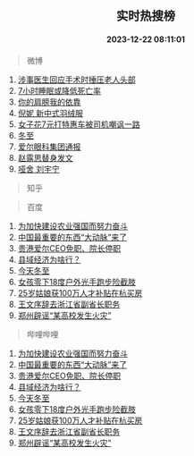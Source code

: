<div align="center"><h2>实时热搜榜</h2><h4>2023-12-22 08:11:01</h4></div>

> 微博  

1. [涉事医生回应手术时捶压老人头部](https://s.weibo.com/weibo?q=%23%E6%B6%89%E4%BA%8B%E5%8C%BB%E7%94%9F%E5%9B%9E%E5%BA%94%E6%89%8B%E6%9C%AF%E6%97%B6%E6%8D%B6%E5%8E%8B%E8%80%81%E4%BA%BA%E5%A4%B4%E9%83%A8%23&t=31&band_rank=1&Refer=top)<br />
2. [7小时睡眠或降低死亡率](https://s.weibo.com/weibo?q=%237%E5%B0%8F%E6%97%B6%E7%9D%A1%E7%9C%A0%E6%88%96%E9%99%8D%E4%BD%8E%E6%AD%BB%E4%BA%A1%E7%8E%87%23&t=31&band_rank=2&Refer=top)<br />
3. [你的肩膀我的依靠](https://s.weibo.com/weibo?q=%23%E4%BD%A0%E7%9A%84%E8%82%A9%E8%86%80%E6%88%91%E7%9A%84%E4%BE%9D%E9%9D%A0%23&t=31&band_rank=3&Refer=top)<br />
4. [倪妮 新中式羽绒服](https://s.weibo.com/weibo?q=%E5%80%AA%E5%A6%AE%20%E6%96%B0%E4%B8%AD%E5%BC%8F%E7%BE%BD%E7%BB%92%E6%9C%8D&t=31&band_rank=4&Refer=top)<br />
5. [女子花7元打特惠车被司机嘲讽一路](https://s.weibo.com/weibo?q=%23%E5%A5%B3%E5%AD%90%E8%8A%B17%E5%85%83%E6%89%93%E7%89%B9%E6%83%A0%E8%BD%A6%E8%A2%AB%E5%8F%B8%E6%9C%BA%E5%98%B2%E8%AE%BD%E4%B8%80%E8%B7%AF%23&t=31&band_rank=5&Refer=top)<br />
6. [冬至](https://s.weibo.com/weibo?q=%E5%86%AC%E8%87%B3&t=31&band_rank=6&Refer=top)<br />
7. [爱尔眼科集团通报](https://s.weibo.com/weibo?q=%23%E7%88%B1%E5%B0%94%E7%9C%BC%E7%A7%91%E9%9B%86%E5%9B%A2%E9%80%9A%E6%8A%A5%23&t=31&band_rank=7&Refer=top)<br />
8. [赵露思替身发文](https://s.weibo.com/weibo?q=%23%E8%B5%B5%E9%9C%B2%E6%80%9D%E6%9B%BF%E8%BA%AB%E5%8F%91%E6%96%87%23&t=31&band_rank=8&Refer=top)<br />
9. [哑舍 刘宇宁](https://s.weibo.com/weibo?q=%E5%93%91%E8%88%8D%20%E5%88%98%E5%AE%87%E5%AE%81&t=31&band_rank=9&Refer=top)<br />

> 知乎  


> 百度  

1. [为加快建设农业强国而努力奋斗](https://www.baidu.com/s?wd=%E4%B8%BA%E5%8A%A0%E5%BF%AB%E5%BB%BA%E8%AE%BE%E5%86%9C%E4%B8%9A%E5%BC%BA%E5%9B%BD%E8%80%8C%E5%8A%AA%E5%8A%9B%E5%A5%8B%E6%96%97&sa=fyb_news&rsv_dl=fyb_news)<br />
2. [中国最重要的东西“大动脉”来了](https://www.baidu.com/s?wd=%E4%B8%AD%E5%9B%BD%E6%9C%80%E9%87%8D%E8%A6%81%E7%9A%84%E4%B8%9C%E8%A5%BF%E2%80%9C%E5%A4%A7%E5%8A%A8%E8%84%89%E2%80%9D%E6%9D%A5%E4%BA%86&sa=fyb_news&rsv_dl=fyb_news)<br />
3. [贵港爱尔CEO免职、院长停职](https://www.baidu.com/s?wd=%E8%B4%B5%E6%B8%AF%E7%88%B1%E5%B0%94CEO%E5%85%8D%E8%81%8C%E3%80%81%E9%99%A2%E9%95%BF%E5%81%9C%E8%81%8C&sa=fyb_news&rsv_dl=fyb_news)<br />
4. [县域经济为啥行？](https://www.baidu.com/s?wd=%E5%8E%BF%E5%9F%9F%E7%BB%8F%E6%B5%8E%E4%B8%BA%E5%95%A5%E8%A1%8C%EF%BC%9F&sa=fyb_news&rsv_dl=fyb_news)<br />
5. [今天冬至](https://www.baidu.com/s?wd=%E4%BB%8A%E5%A4%A9%E5%86%AC%E8%87%B3&sa=fyb_news&rsv_dl=fyb_news)<br />
6. [女孩零下18度户外光手跑步险截肢](https://www.baidu.com/s?wd=%E5%A5%B3%E5%AD%A9%E9%9B%B6%E4%B8%8B18%E5%BA%A6%E6%88%B7%E5%A4%96%E5%85%89%E6%89%8B%E8%B7%91%E6%AD%A5%E9%99%A9%E6%88%AA%E8%82%A2&sa=fyb_news&rsv_dl=fyb_news)<br />
7. [25岁姑娘获100万人才补贴在杭买房](https://www.baidu.com/s?wd=25%E5%B2%81%E5%A7%91%E5%A8%98%E8%8E%B7100%E4%B8%87%E4%BA%BA%E6%89%8D%E8%A1%A5%E8%B4%B4%E5%9C%A8%E6%9D%AD%E4%B9%B0%E6%88%BF&sa=fyb_news&rsv_dl=fyb_news)<br />
8. [王文序辞去浙江省副省长职务](https://www.baidu.com/s?wd=%E7%8E%8B%E6%96%87%E5%BA%8F%E8%BE%9E%E5%8E%BB%E6%B5%99%E6%B1%9F%E7%9C%81%E5%89%AF%E7%9C%81%E9%95%BF%E8%81%8C%E5%8A%A1&sa=fyb_news&rsv_dl=fyb_news)<br />
9. [郑州辟谣“某高校发生火灾”](https://www.baidu.com/s?wd=%E9%83%91%E5%B7%9E%E8%BE%9F%E8%B0%A3%E2%80%9C%E6%9F%90%E9%AB%98%E6%A0%A1%E5%8F%91%E7%94%9F%E7%81%AB%E7%81%BE%E2%80%9D&sa=fyb_news&rsv_dl=fyb_news)<br />

> 哔哩哔哩  

1. [为加快建设农业强国而努力奋斗](https://www.baidu.com/s?wd=%E4%B8%BA%E5%8A%A0%E5%BF%AB%E5%BB%BA%E8%AE%BE%E5%86%9C%E4%B8%9A%E5%BC%BA%E5%9B%BD%E8%80%8C%E5%8A%AA%E5%8A%9B%E5%A5%8B%E6%96%97&sa=fyb_news&rsv_dl=fyb_news)<br />
2. [中国最重要的东西“大动脉”来了](https://www.baidu.com/s?wd=%E4%B8%AD%E5%9B%BD%E6%9C%80%E9%87%8D%E8%A6%81%E7%9A%84%E4%B8%9C%E8%A5%BF%E2%80%9C%E5%A4%A7%E5%8A%A8%E8%84%89%E2%80%9D%E6%9D%A5%E4%BA%86&sa=fyb_news&rsv_dl=fyb_news)<br />
3. [贵港爱尔CEO免职、院长停职](https://www.baidu.com/s?wd=%E8%B4%B5%E6%B8%AF%E7%88%B1%E5%B0%94CEO%E5%85%8D%E8%81%8C%E3%80%81%E9%99%A2%E9%95%BF%E5%81%9C%E8%81%8C&sa=fyb_news&rsv_dl=fyb_news)<br />
4. [县域经济为啥行？](https://www.baidu.com/s?wd=%E5%8E%BF%E5%9F%9F%E7%BB%8F%E6%B5%8E%E4%B8%BA%E5%95%A5%E8%A1%8C%EF%BC%9F&sa=fyb_news&rsv_dl=fyb_news)<br />
5. [今天冬至](https://www.baidu.com/s?wd=%E4%BB%8A%E5%A4%A9%E5%86%AC%E8%87%B3&sa=fyb_news&rsv_dl=fyb_news)<br />
6. [女孩零下18度户外光手跑步险截肢](https://www.baidu.com/s?wd=%E5%A5%B3%E5%AD%A9%E9%9B%B6%E4%B8%8B18%E5%BA%A6%E6%88%B7%E5%A4%96%E5%85%89%E6%89%8B%E8%B7%91%E6%AD%A5%E9%99%A9%E6%88%AA%E8%82%A2&sa=fyb_news&rsv_dl=fyb_news)<br />
7. [25岁姑娘获100万人才补贴在杭买房](https://www.baidu.com/s?wd=25%E5%B2%81%E5%A7%91%E5%A8%98%E8%8E%B7100%E4%B8%87%E4%BA%BA%E6%89%8D%E8%A1%A5%E8%B4%B4%E5%9C%A8%E6%9D%AD%E4%B9%B0%E6%88%BF&sa=fyb_news&rsv_dl=fyb_news)<br />
8. [王文序辞去浙江省副省长职务](https://www.baidu.com/s?wd=%E7%8E%8B%E6%96%87%E5%BA%8F%E8%BE%9E%E5%8E%BB%E6%B5%99%E6%B1%9F%E7%9C%81%E5%89%AF%E7%9C%81%E9%95%BF%E8%81%8C%E5%8A%A1&sa=fyb_news&rsv_dl=fyb_news)<br />
9. [郑州辟谣“某高校发生火灾”](https://www.baidu.com/s?wd=%E9%83%91%E5%B7%9E%E8%BE%9F%E8%B0%A3%E2%80%9C%E6%9F%90%E9%AB%98%E6%A0%A1%E5%8F%91%E7%94%9F%E7%81%AB%E7%81%BE%E2%80%9D&sa=fyb_news&rsv_dl=fyb_news)<br />
